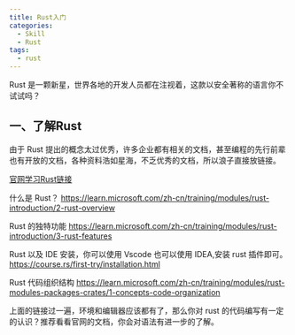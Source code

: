 ```yaml
---
title: Rust入门
categories:
  - Skill
  - Rust
tags:
  - rust
---
```


Rust 是一颗新星，世界各地的开发人员都在注视着，这款以安全著称的语言你不试试吗？

<!-- more -->

<!-- @import "[TOC]" {cmd="toc" depthFrom=2 depthTo=6 orderedList=true} -->

## 一、了解Rust

由于 Rust 提出的概念太过优秀，许多企业都有相关的文档，甚至编程的先行前辈也有开放的文档，各种资料浩如星海，不乏优秀的文档，所以浪子直接放链接。

[官网学习Rust链接](https://www.rust-lang.org/learn)

什么是 Rust？
https://learn.microsoft.com/zh-cn/training/modules/rust-introduction/2-rust-overview

Rust 的独特功能
https://learn.microsoft.com/zh-cn/training/modules/rust-introduction/3-rust-features

Rust 以及 IDE 安装，你可以使用 Vscode 也可以使用 IDEA,安装 rust 插件即可。
https://course.rs/first-try/installation.html

Rust 代码组织结构
https://learn.microsoft.com/zh-cn/training/modules/rust-modules-packages-crates/1-concepts-code-organization

上面的链接过一遍，环境和编辑器应该都有了，那么你对 rust 的代码编写有一定的认识？推荐看看官网的文档，你会对语法有进一步的了解。
